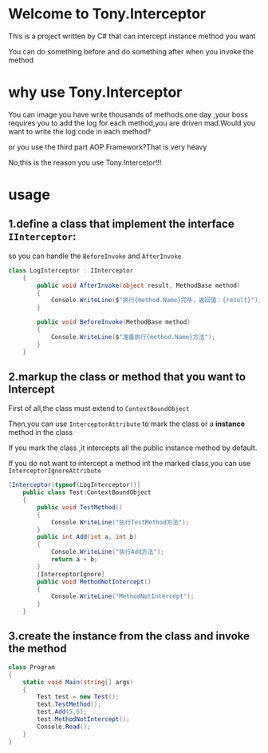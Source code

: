 # Welcome to Tony.Interceptor

This is a project written by C# that can intercept instance method you want

You can do something before and do something after  when you invoke the method

# why use Tony.Interceptor

You can image you have write thousands of methods.one day ,your boss requires you to add the log for each method,you are driven mad.Would you want to write the log code in each method?

or you use the third part AOP Framework?That is very heavy

No,this is the reason you use Tony.Intercetor!!!

# usage

## 1.define a class that implement the interface `IInterceptor`:

so you can handle the `BeforeInvoke` and `AfterInvoke`

```csharp
class LogInterceptor : IInterceptor
    {
        public void AfterInvoke(object result, MethodBase method)
        {
            Console.WriteLine($"执行{method.Name}完毕，返回值：{result}");
        }

        public void BeforeInvoke(MethodBase method)
        {
            Console.WriteLine($"准备执行{method.Name}方法");
        }
    }
```

## 2.markup the class or method that you want to Intercept

First of all,the class must extend to `ContextBoundObject`

Then,you can use `InterceptorAttribute` to mark the class or a **instance** method in the class

If you mark the class ,it intercepts all the public instance method by default.

If you do not want to intercept a method int the marked class,you can use `InterceptorIgnoreAttribute`

```csharp
[Interceptor(typeof(LogInterceptor))]
    public class Test:ContextBoundObject
    {
        public void TestMethod()
        {
            Console.WriteLine("执行TestMethod方法");
        }
        public int Add(int a, int b)
        {
            Console.WriteLine("执行Add方法");
            return a + b;
        }
        [InterceptorIgnore]
        public void MethodNotIntercept()
        {
            Console.WriteLine("MethodNotIntercept");
        }
    }
```

## 3.create the instance from the class and invoke the method

```csharp
class Program
{
    static void Main(string[] args)
    {
        Test test = new Test();
        test.TestMethod();
        test.Add(5,6);
        test.MethodNotIntercept();
        Console.Read();
    }
}
```



